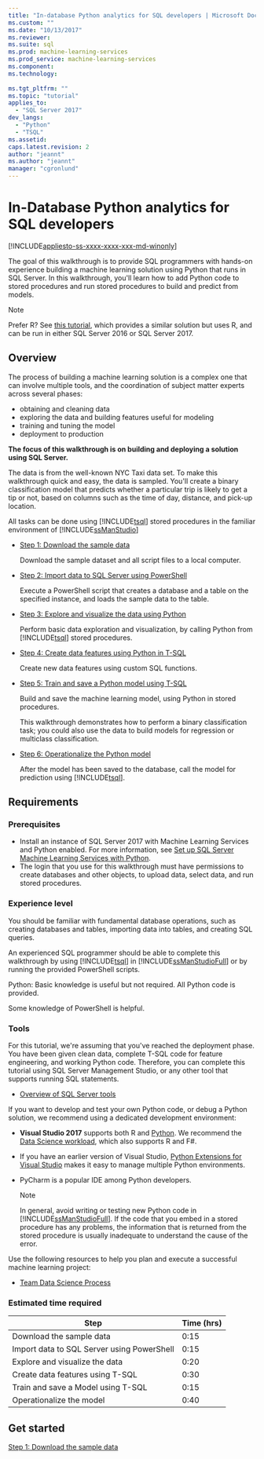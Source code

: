 ```yaml
---
title: "In-database Python analytics for SQL developers | Microsoft Docs"
ms.custom: ""
ms.date: "10/13/2017"
ms.reviewer: 
ms.suite: sql
ms.prod: machine-learning-services
ms.prod_service: machine-learning-services
ms.component: 
ms.technology: 
  
ms.tgt_pltfrm: ""
ms.topic: "tutorial"
applies_to: 
  - "SQL Server 2017"
dev_langs: 
  - "Python"
  - "TSQL"
ms.assetid: 
caps.latest.revision: 2
author: "jeannt"
ms.author: "jeannt"
manager: "cgronlund"
---
```

# In-Database Python analytics for SQL developers
[!INCLUDE[appliesto-ss-xxxx-xxxx-xxx-md-winonly](../../includes/appliesto-ss-xxxx-xxxx-xxx-md-winonly.md)]

The goal of this walkthrough is to provide SQL programmers with hands-on experience building a machine learning solution using Python that runs in SQL Server. In this walkthrough, you'll learn how to add Python code to stored procedures and run stored procedures to build and predict from models.

> [!NOTE]
> Prefer R? See [this tutorial](sqldev-in-database-r-for-sql-developers.md), which provides a similar solution but uses R, and can be run in either SQL Server 2016 or SQL Server 2017.

## Overview

The process of building a machine learning solution is a complex one that can involve multiple tools, and the coordination of subject matter experts across several phases:

+ obtaining and cleaning data
+ exploring the data and building features useful for modeling
+ training and tuning the model
+ deployment to production

**The focus of this walkthrough is on building and deploying a solution using SQL Server.**

The data is from the well-known NYC Taxi data set. To make this walkthrough quick and easy, the data is sampled. You'll create a binary classification model that predicts whether a particular trip is likely to get a tip or not, based on columns such as the time of day, distance, and pick-up location.

All tasks can be done using [!INCLUDE[tsql](../../includes/tsql-md.md)] stored procedures in the familiar environment of [!INCLUDE[ssManStudio](../../includes/ssmanstudio-md.md)]

- [Step 1: Download the sample data](sqldev-py1-download-the-sample-data.md)

    Download the sample dataset and all script files to a local computer.

- [Step 2: Import data to SQL Server using PowerShell](sqldev-py2-import-data-to-sql-server-using-powershell.md)

    Execute a PowerShell script that creates a database and a table on the specified instance, and loads the sample data to the table.

- [Step 3: Explore and visualize the data using Python](sqldev-py3-explore-and-visualize-the-data.md)

    Perform basic data exploration and visualization, by calling Python from [!INCLUDE[tsql](../../includes/tsql-md.md)] stored procedures.

- [Step 4: Create data features using Python in T-SQL](sqldev-py5-train-and-save-a-model-using-t-sql.md)

    Create new data features using custom SQL functions.
  
- [Step 5: Train and save a Python model using T-SQL](sqldev-py5-train-and-save-a-model-using-t-sql.md)

    Build and save the machine learning model, using Python in stored procedures.
  
    This walkthrough demonstrates how to perform a binary classification task; you could also use the data to build models for regression or multiclass classification.

  
-  [Step 6: Operationalize the Python model](sqldev-py6-operationalize-the-model.md)

    After the model has been saved to the database, call the model for prediction using [!INCLUDE[tsql](../../includes/tsql-md.md)].

## Requirements

### Prerequisites

+ Install an instance of SQL Server 2017 with Machine Learning Services and Python enabled. For more information, see [Set up SQL Server Machine Learning Services with Python](../python/setup-python-machine-learning-services.md).
+ The login that you use for this walkthrough must have permissions to create databases and other objects, to upload data, select data, and run stored procedures.

### Experience level

You should be familiar with fundamental database operations, such as creating databases and tables, importing data into tables, and creating SQL queries.

An experienced SQL programmer should be able to complete this walkthrough by using [!INCLUDE[tsql](../../includes/tsql-md.md)] in [!INCLUDE[ssManStudioFull](../../includes/ssmanstudiofull-md.md)] or by running the provided PowerShell scripts.

Python: Basic knowledge is useful but not required. All Python code is provided.

Some knowledge of PowerShell is helpful.

### Tools

For this tutorial, we're assuming that you've reached the deployment phase. You have been given clean data, complete T-SQL code for feature engineering, and working Python code. Therefore, you can complete this tutorial using SQL Server Management Studio, or any other tool that supports running SQL statements.

+ [Overview of SQL Server tools](https://docs.microsoft.com/sql/tools/overview-sql-tools) 

If you want to develop and test your own Python code, or debug a Python solution, we recommend using a dedicated development environment:

+ **Visual Studio 2017** supports both R and [Python](https://blogs.msdn.microsoft.com/visualstudio/2017/05/12/a-lap-around-python-in-visual-studio-2017/). We recommend the [Data Science workload](https://blogs.msdn.microsoft.com/visualstudio/2016/11/18/data-science-workloads-in-visual-studio-2017-rc/), which also supports R and F#.
+ If you have an earlier version of Visual Studio, [Python Extensions for Visual Studio](https://docs.microsoft.com/visualstudio/python/python-in-visual-studio) makes it easy to manage multiple Python environments.
+ PyCharm is a popular IDE among Python developers.

    > [!NOTE]
    > In general, avoid writing or testing new Python code in [!INCLUDE[ssManStudioFull](../../includes/ssmanstudiofull-md.md)]. If the code that you embed in a stored procedure has any problems, the information that is returned from the stored procedure is usually inadequate to understand the cause of the error.

Use the following resources to help you plan and execute a successful machine learning project:

+ [Team Data Science Process](https://docs.microsoft.com/azure/machine-learning/team-data-science-process/overview)

### Estimated time required

|Step| Time (hrs)|
|----|----|
|Download the sample data| 0:15|
|Import data to SQL Server using PowerShell|0:15|
|Explore and visualize the data|0:20|
|Create data features using T-SQL|0:30|
|Train and save a Model using T-SQL|0:15|
|Operationalize the model|0:40|

## Get started

  [Step 1: Download the sample data](sqldev-py1-download-the-sample-data.md)
